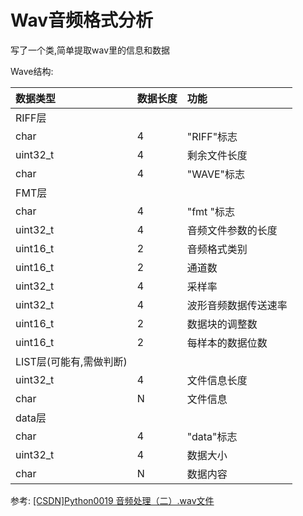 # Wav音频格式分析

写了一个类,简单提取wav里的信息和数据


Wave结构:

| 数据类型 | 数据长度 | 功能 |
| :---- | :---- | :---- |
|RIFF层|
|char|4|"RIFF"标志|
|uint32_t|4|剩余文件长度|
|char|4|"WAVE"标志|
|FMT层|
|char|4|"fmt "标志|
|uint32_t|4|音频文件参数的长度|
|uint16_t|2|音频格式类别|
|uint16_t|2|通道数|
|uint32_t|4|采样率|
|uint32_t|4|波形音频数据传送速率|
|uint16_t|2|数据块的调整数|
|uint16_t|2|每样本的数据位数|
|LIST层(可能有,需做判断)|
|uint32_t|4|文件信息长度|
|char|N|文件信息|
|data层|
|char|4|"data"标志|
|uint32_t|4|数据大小|
|char|N|数据内容|


参考:
[[CSDN]Python0019 音频处理（二）.wav文件](https://blog.csdn.net/Moluth/article/details/79820978)

